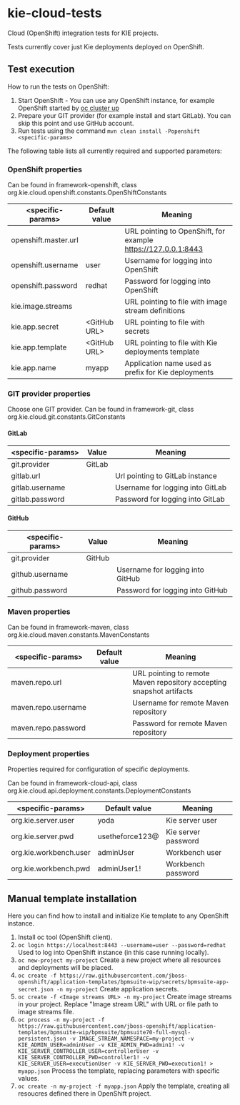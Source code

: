 # kie-cloud-tests
Cloud (OpenShift) integration tests for KIE projects.

Tests currently cover just Kie deployments deployed on OpenShift.

## Test execution

How to run the tests on OpenShift:
1. Start OpenShift - You can use any OpenShift instance, for example OpenShift started by [oc cluster up](https://github.com/openshift/origin/blob/master/docs/cluster_up_down.md)
1. Prepare your GIT provider (for example install and start GitLab). You can skip this point and use GitHub account.
1. Run tests using the command ```mvn clean install -Popenshift <specific-params>```

The following table lists all currently required and supported parameters:

### OpenShift properties

Can be found in framework-openshift, class org.kie.cloud.openshift.constants.OpenShiftConstants

| \<specific-params\>  | Default value  |  Meaning                                                      |
| -------------------- | -------------- | ------------------------------------------------------------- |
| openshift.master.url |                | URL pointing to OpenShift, for example https://127.0.0.1:8443 |
| openshift.username   | user           | Username for logging into OpenShift                           |
| openshift.password   | redhat         | Password for logging into OpenShift                           |
| kie.image.streams    |                | URL pointing to file with image stream definitions            |
| kie.app.secret       | \<GitHub URL\> | URL pointing to file with secrets                             |
| kie.app.template     | \<GitHub URL\> | URL pointing to file with Kie deployments template            |
| kie.app.name         | myapp          | Application name used as prefix for Kie deployments           |

### GIT provider properties

Choose one GIT provider.
Can be found in framework-git, class org.kie.cloud.git.constants.GitConstants

#### GitLab

| \<specific-params\> | Value  |  Meaning                              |
| ------------------- | ------ | ------------------------------------- |
| git.provider        | GitLab |                                       |
| gitlab.url          |        | Url pointing to GitLab instance       |
| gitlab.username     |        | Username for logging into GitLab      |
| gitlab.password     |        | Password for logging into GitLab      |

#### GitHub

| \<specific-params\> | Value  |  Meaning                              |
| ------------------- | ------ | ------------------------------------- |
| git.provider        | GitHub |                                       |
| github.username     |        | Username for logging into GitHub      |
| github.password     |        | Password for logging into GitHub      |

### Maven properties

Can be found in framework-maven, class org.kie.cloud.maven.constants.MavenConstants

| \<specific-params\>  | Default value  |  Meaning                                                             |
| -------------------- | -------------- | -------------------------------------------------------------------- |
| maven.repo.url       |                | URL pointing to remote Maven repository accepting snapshot artifacts |
| maven.repo.username  |                | Username for remote Maven repository                                 |
| maven.repo.password  |                | Password for remote Maven repository                                 |

### Deployment properties

Properties required for configuration of specific deployments.

Can be found in framework-cloud-api, class org.kie.cloud.api.deployment.constants.DeploymentConstants

| \<specific-params\>    | Default value   |  Meaning             |
| ---------------------- | --------------- | -------------------- |
| org.kie.server.user    | yoda            | Kie server user      |
| org.kie.server.pwd     | usetheforce123@ | Kie server password  |
| org.kie.workbench.user | adminUser       | Workbench user       |
| org.kie.workbench.pwd  | adminUser1!     | Workbench password   |

## Manual template installation

Here you can find how to install and initialize Kie template to any OpenShift instance.

1. Install oc tool (OpenShift client).
1. ```oc login https://localhost:8443 --username=user --password=redhat```
Used to log into OpenShift instance (in this case running locally).
1. ```oc new-project my-project```
Create a new project where all resources and deployments will be placed.
1. ```oc create -f https://raw.githubusercontent.com/jboss-openshift/application-templates/bpmsuite-wip/secrets/bpmsuite-app-secret.json -n my-project```
Create application secrets.
1. ```oc create -f <Image streams URL> -n my-project```
Create image streams in your project. Replace "Image stream URL" with URL or file path to image streams file.
1. ```oc process -n my-project -f https://raw.githubusercontent.com/jboss-openshift/application-templates/bpmsuite-wip/bpmsuite/bpmsuite70-full-mysql-persistent.json -v IMAGE_STREAM_NAMESPACE=my-project -v KIE_ADMIN_USER=adminUser -v KIE_ADMIN_PWD=admin1! -v KIE_SERVER_CONTROLLER_USER=controllerUser -v KIE_SERVER_CONTROLLER_PWD=controller1! -v KIE_SERVER_USER=executionUser -v KIE_SERVER_PWD=execution1! > myapp.json```
Process the template, replacing parameters with specific values.
1. ```oc create -n my-project -f myapp.json```
Apply the template, creating all resoucres defined there in OpenShift project.
